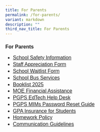 ```yaml
---
title: For Parents
permalink: /for-parents/
variant: markdown
description: ""
third_nav_title: For Parents
---
```

<h2 style="line-height:1.3; font-size:16px; font-family:Arial; text-align:justify; font-weight:bold">For Parents</h2>
<ul>
    <li><a style="line-height:1.3; font-size:16px; font-family:Arial; text-align:justify;" target="_blank" href="https://www.punggolgreenpri.moe.edu.sg/school-safety-information/">School Safety Information</a></li>
    <li><a style="line-height:1.3; font-size:16px; font-family:Arial; text-align:justify;" target="_blank" href="https://www.punggolgreenpri.moe.edu.sg/staff-appreciation-form/">Staff Appreciation Form</a></li>
    <li><a style="line-height:1.3; font-size:16px; font-family:Arial; text-align:justify;" target="_blank" href="https://www.punggolgreenpri.moe.edu.sg/school-wait-list/">School Waitlist Form</a></li>
    <li><a style="line-height:1.3; font-size:16px; font-family:Arial; text-align:justify;" target="_blank" href="https://www.punggolgreenpri.moe.edu.sg/school-bus-service/">School Bus Services</a></li>
    <li><a style="line-height:1.3; font-size:16px; font-family:Arial; text-align:justify;" target="_blank" href="https://www.punggolgreenpri.moe.edu.sg/book-list-2025/">Booklist 2025</a></li>
    <li><a style="line-height:1.3; font-size:16px; font-family:Arial; text-align:justify;" target="_blank" href="https://www.punggolgreenpri.moe.edu.sg/moe-financial-assistance/">MOE Financial Assistance</a></li>
    <li><a style="line-height:1.3; font-size:16px; font-family:Arial; text-align:justify;" target="_blank" href="https://go.gov.sg/pgps-edtech-helpdesk">PGPS EdTech Help Desk</a></li>
    <li><a style="line-height:1.3; font-size:16px; font-family:Arial; text-align:justify;" target="_blank" href="https://www.punggolgreenpri.moe.edu.sg/files/Useful%20Information/MIMsPasswordReset2025Guide.pdf">PGPS MIMs Password Reset Guide</a></li>
    <li><a style="line-height:1.3; font-size:16px; font-family:Arial; text-align:justify;" target="_blank" href="https://www.punggolgreenpri.moe.edu.sg/gpa-insurance-for-students/">GPA Insurance for Students</a></li>
    <li><a style="line-height:1.3; font-size:16px; font-family:Arial; text-align:justify;" target="_blank" href="https://www.punggolgreenpri.moe.edu.sg/homework-policy/">Homework Policy</a></li>
    <li><a style="line-height:1.3; font-size:16px; font-family:Arial; text-align:justify;" target="_blank" href="https://www.punggolgreenpri.moe.edu.sg/commnication-guidelines.html">Communication Guidelines</a></li>
</ul>